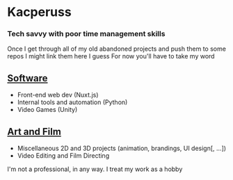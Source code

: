 # Kacperuss
### Tech savvy with poor time management skills

Once I get through all of my old abandoned projects and push them to some repos I might link them here I guess
For now you'll have to take my word

## [Software]
- Front-end web dev (Nuxt.js)
- Internal tools and automation (Python)
- Video Games (Unity)

## [Art and Film]
- Miscellaneous 2D and 3D projects (animation, brandings, UI design[, ...])
- Video Editing and Film Directing


I'm not a professional, in any way. I treat my work as a hobby


[//]: # (These are reference links used in the body of this note and get stripped out when the markdown processor does its job. There is no need to format nicely because it shouldn't be seen. Thanks SO - http://stackoverflow.com/questions/4823468/store-comments-in-markdown-syntax)

   [Software]: <https://kacperuss.pl/tag/software/>
   [Art and Film]: <https://kacperuss.pl/tag/art/>
